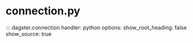 # connection.py

::: dagster.connection
    handler: python
    options:
      show_root_heading: false
      show_source: true
